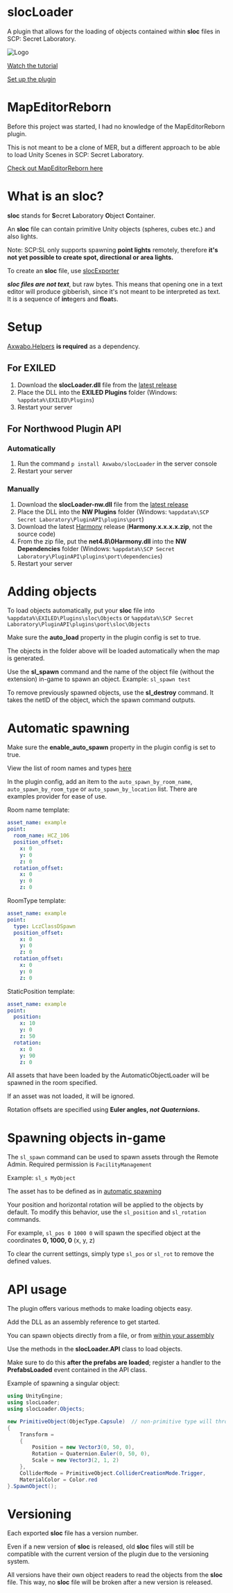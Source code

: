 # slocLoader

A plugin that allows for the loading of objects contained within **sloc** files in SCP: Secret Laboratory.

![Logo](https://github.com/Axwabo/slocLoader/blob/main/logo%20small.png?raw=true)

[Watch the tutorial](https://youtu.be/jYsduSyncSw)

[Set up the plugin](#setup)

# MapEditorReborn

Before this project was started, I had no knowledge of the MapEditorReborn plugin.

This is not meant to be a clone of MER, but a different approach to be able to load Unity Scenes in SCP: Secret Laboratory.

[Check out MapEditorReborn here](https://discord.gg/JwAfeSd79u)

# What is an sloc?

**sloc** stands for **S**ecret **L**aboratory **O**bject **C**ontainer.

An **sloc** file can contain primitive Unity objects (spheres, cubes etc.) and also lights.

Note: SCP:SL only supports spawning **point lights** remotely, therefore **it's not yet possible to create spot, directional or area lights.**

To create an **sloc** file, use [slocExporter](https://github.com/Axwabo/slocExporter/)

**_sloc files are not text_**, but raw bytes. This means that opening one in a text editor will produce gibberish, since
it's not meant to be interpreted as text. It is a sequence of **int**egers and **float**s.

# Setup

[Axwabo.Helpers](https://github.com/Axwabo/SCPSL-Helpers/) **is required** as a dependency.

## For EXILED

1. Download the **slocLoader.dll** file from the [latest release](https://github.com/Axwabo/slocLoader/releases/latest)
2. Place the DLL into the **EXILED Plugins** folder (Windows: `%appdata%\EXILED\Plugins`)
3. Restart your server

## For Northwood Plugin API

### Automatically

1. Run the command `p install Axwabo/slocLoader` in the server console
2. Restart your server

### Manually

1. Download the **slocLoader-nw.dll** file from the [latest release](https://github.com/Axwabo/slocLoader/releases/latest)
2. Place the DLL into the **NW Plugins** folder (Windows: `%appdata%\SCP Secret Laboratory\PluginAPI\plugins\port`)
3. Download the latest [Harmony](https://github.com/pardeike/Harmony/releases) release (**Harmony.x.x.x.x.zip**, not the source code)
4. From the zip file, put the **net4.8\0Harmony.dll** into the **NW Dependencies** folder (Windows: `%appdata%\SCP Secret Laboratory\PluginAPI\plugins\port\dependencies`)
5. Restart your server

# Adding objects

To load objects automatically, put your **sloc** file into `%appdata%\EXILED\Plugins\sloc\Objects` or `%appdata%\SCP Secret Laboratory\PluginAPI\plugins\port\sloc\Objects`

Make sure the **auto_load** property in the plugin config is set to true.

The objects in the folder above will be loaded automatically when the map is generated.

Use the **sl_spawn** command and the name of the object file (without the extension) in-game to spawn an object.
Example: `sl_spawn test`

To remove previously spawned objects, use the **sl_destroy** command. It takes the netID of the object, which the spawn
command outputs.

# Automatic spawning

Make sure the **enable_auto_spawn** property in the plugin config is set to true.

View the list of room names and types [here](https://github.com/Axwabo/SCPSL-Helpers/blob/main/Axwabo.Helpers.NWAPI/Config/RoomType.cs)

In the plugin config, add an item to the `auto_spawn_by_room_name`, `auto_spawn_by_room_type` or `auto_spawn_by_location` list. There are examples provider for ease of use.

Room name template:

```yaml
asset_name: example
point:
  room_name: HCZ_106
  position_offset:
    x: 0
    y: 0
    z: 0
  rotation_offset:
    x: 0
    y: 0
    z: 0
```

RoomType template:

```yaml
asset_name: example
point:
  type: LczClassDSpawn
  position_offset:
    x: 0
    y: 0
    z: 0
  rotation_offset:
    x: 0
    y: 0
    z: 0
```

StaticPosition template:

```yaml
asset_name: example
point:
  position:
    x: 10
    y: 0
    z: 50
  rotation:
    x: 0
    y: 90
    z: 0
```

All assets that have been loaded by the AutomaticObjectLoader will be spawned in the room specified.

If an asset was not loaded, it will be ignored.

Rotation offsets are specified using **Euler angles, _not Quaternions_.**

# Spawning objects in-game

The `sl_spawn` command can be used to spawn assets through the Remote Admin. Required permission is `FacilityManagement`

Example: `sl_s MyObject`

The asset has to be defined as in [automatic spawning](#automatic-spawning)

Your position and horizontal rotation will be applied to the objects by default. To modify this behavior, use the `sl_position` and `sl_rotation` commands.

For example, `sl_pos 0 1000 0` will spawn the specified object at the coordinates **0, 1000, 0** (x, y, z)

To clear the current settings, simply type `sl_pos` or `sl_rot` to remove the defined values.

# API usage

The plugin offers various methods to make loading objects easy.

Add the DLL as an assembly reference to get started.

You can spawn objects directly from a file, or
from [within your assembly](https://docs.microsoft.com/en-us/dotnet/api/system.reflection.assembly.getmanifestresourcestream)

Use the methods in the **slocLoader.API** class to load objects.

Make sure to do this **after the prefabs are loaded**; register a handler to the **PrefabsLoaded** event contained in
the API class.

Example of spawning a singular object:

```csharp
using UnityEngine;
using slocLoader;
using slocLoader.Objects;

new PrimitiveObject(ObjecType.Capsule)  // non-primitive type will throw an exception
{
    Transform = 
    {
        Position = new Vector3(0, 50, 0),
        Rotation = Quaternion.Euler(0, 50, 0),
        Scale = new Vector3(2, 1, 2)
    },
    ColliderMode = PrimitiveObject.ColliderCreationMode.Trigger,
    MaterialColor = Color.red
}.SpawnObject();
```

# Versioning

Each exported **sloc** file has a version number.

Even if a new version of **sloc** is released, old **sloc** files will still be compatible with the current version of the plugin due to the versioning system.

All versions have their own object readers to read the objects from the **sloc** file. This way, no **sloc** file will be broken after a new version is released.
